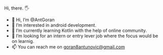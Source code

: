 Hi, there. 🖐
- 👋 Hi, I’m @AntGoran
- 👀 I’m interested in android development.
- 🌱 I’m currently learning Kotlin with the help of online community.
- 💞️ I’m looking for an intern or entry lever job where the focus would be on learnig.
- 📫 You can reach me on goran8antunovic@gmail.com

<!---
AntGoran/AntGoran is a ✨ special ✨ repository because its `README.md` (this file) appears on your GitHub profile.
You can click the Preview link to take a look at your changes.
--->
